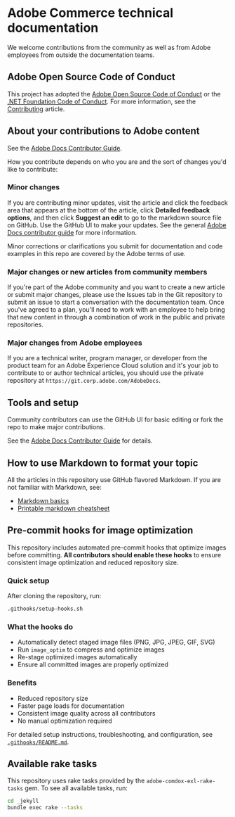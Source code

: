 # Adobe Commerce technical documentation

We welcome contributions from the community as well as from Adobe employees from outside the documentation teams.

## Adobe Open Source Code of Conduct

This project has adopted the [Adobe Open Source Code of Conduct](code-of-conduct.md) or the [.NET Foundation Code of Conduct](https://dotnetfoundation.org/code-of-conduct). For more information, see the [Contributing](contributing.md) article.

## About your contributions to Adobe content

See the [Adobe Docs Contributor Guide](https://experienceleague.adobe.com/docs/contributor/contributor-guide/introduction.html).

How you contribute depends on who you are and the sort of changes you'd like to contribute:

### Minor changes

If you are contributing minor updates, visit the article and click the feedback area that appears at the bottom of the article, click **Detailed feedback options**, and then click **Suggest an edit** to go to the markdown source file on GitHub. Use the GitHub UI to make your updates. See the general [Adobe Docs contributor guide](https://experienceleague.adobe.com/docs/contributor/contributor-guide/introduction.html) for more information.

Minor corrections or clarifications you submit for documentation and code examples in this repo are covered by the Adobe terms of use.

### Major changes or new articles from community members

If you're part of the Adobe community and you want to create a new article or submit major changes, please use the Issues tab in the Git repository to submit an issue to start a conversation with the documentation team. Once you've agreed to a plan, you'll need to work with an employee to help bring that new content in through a combination of work in the public and private repositories.

### Major changes from Adobe employees

If you are a technical writer, program manager, or developer from the product team for an Adobe Experience Cloud solution and it's your job to contribute to or author technical articles, you should use the private repository at `https://git.corp.adobe.com/AdobeDocs`.

## Tools and setup

Community contributors can use the GitHub UI for basic editing or fork the repo to make major contributions.

See the [Adobe Docs Contributor Guide](https://experienceleague.adobe.com/docs/contributor/contributor-guide/introduction.html) for details.

## How to use Markdown to format your topic

All the articles in this repository use GitHub flavored Markdown. If you are not familiar with Markdown, see:

- [Markdown basics](https://help.github.com/articles/getting-started-with-writing-and-formatting-on-github/)
- [Printable markdown cheatsheet](https://guides.github.com/pdfs/markdown-cheatsheet-online.pdf)

## Pre-commit hooks for image optimization

This repository includes automated pre-commit hooks that optimize images before committing. **All contributors should enable these hooks** to ensure consistent image optimization and reduced repository size.

### Quick setup

After cloning the repository, run:

```bash
.githooks/setup-hooks.sh
```

### What the hooks do

- Automatically detect staged image files (PNG, JPG, JPEG, GIF, SVG)
- Run `image_optim` to compress and optimize images
- Re-stage optimized images automatically
- Ensure all committed images are properly optimized

### Benefits

- Reduced repository size
- Faster page loads for documentation
- Consistent image quality across all contributors
- No manual optimization required

For detailed setup instructions, troubleshooting, and configuration, see [`.githooks/README.md`](.githooks/README.md).

## Available rake tasks

This repository uses rake tasks provided by the `adobe-comdox-exl-rake-tasks` gem. To see all available tasks, run:

```bash
cd _jekyll
bundle exec rake --tasks
```
